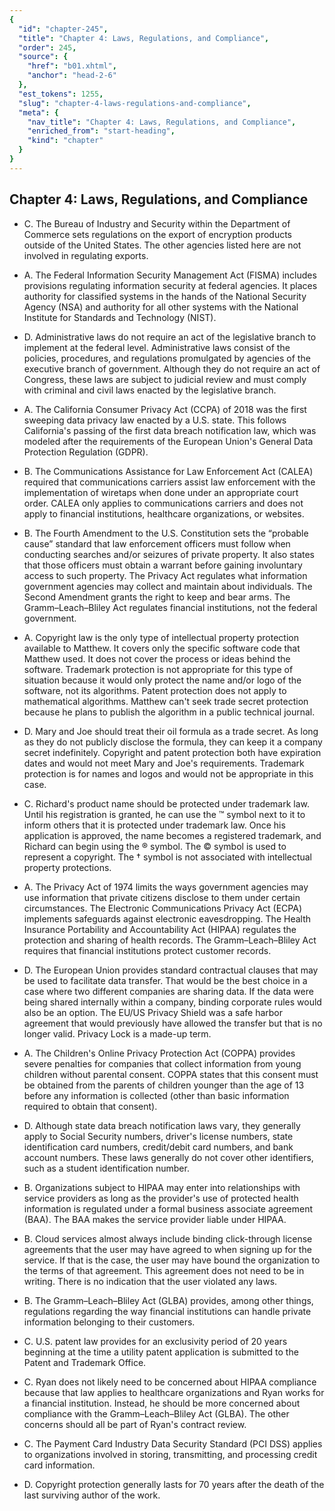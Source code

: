 ```yaml
---
{
  "id": "chapter-245",
  "title": "Chapter 4: Laws, Regulations, and Compliance",
  "order": 245,
  "source": {
    "href": "b01.xhtml",
    "anchor": "head-2-6"
  },
  "est_tokens": 1255,
  "slug": "chapter-4-laws-regulations-and-compliance",
  "meta": {
    "nav_title": "Chapter 4: Laws, Regulations, and Compliance",
    "enriched_from": "start-heading",
    "kind": "chapter"
  }
}
---
```

## Chapter 4: Laws, Regulations, and Compliance

- C. The Bureau of Industry and Security within the Department of Commerce sets regulations on the export of encryption products outside of the United States. The other agencies listed here are not involved in regulating exports.

- A. The Federal Information Security Management Act (FISMA) includes provisions regulating information security at federal agencies. It places authority for classified systems in the hands of the National Security Agency (NSA) and authority for all other systems with the National Institute for Standards and Technology (NIST).

- D. Administrative laws do not require an act of the legislative branch to implement at the federal level. Administrative laws consist of the policies, procedures, and regulations promulgated by agencies of the executive branch of government. Although they do not require an act of Congress, these laws are subject to judicial review and must comply with criminal and civil laws enacted by the legislative branch.

- A. The California Consumer Privacy Act (CCPA) of 2018 was the first sweeping data privacy law enacted by a U.S. state. This follows California's passing of the first data breach notification law, which was modeled after the requirements of the European Union's General Data Protection Regulation (GDPR).

- B. The Communications Assistance for Law Enforcement Act (CALEA) required that communications carriers assist law enforcement with the implementation of wiretaps when done under an appropriate court order. CALEA only applies to communications carriers and does not apply to financial institutions, healthcare organizations, or websites.

- B. The Fourth Amendment to the U.S. Constitution sets the “probable cause” standard that law enforcement officers must follow when conducting searches and/or seizures of private property. It also states that those officers must obtain a warrant before gaining involuntary access to such property. The Privacy Act regulates what information government agencies may collect and maintain about individuals. The Second Amendment grants the right to keep and bear arms. The Gramm–Leach–Bliley Act regulates financial institutions, not the federal government.

- A. Copyright law is the only type of intellectual property protection available to Matthew. It covers only the specific software code that Matthew used. It does not cover the process or ideas behind the software. Trademark protection is not appropriate for this type of situation because it would only protect the name and/or logo of the software, not its algorithms. Patent protection does not apply to mathematical algorithms. Matthew can't seek trade secret protection because he plans to publish the algorithm in a public technical journal.

- D. Mary and Joe should treat their oil formula as a trade secret. As long as they do not publicly disclose the formula, they can keep it a company secret indefinitely. Copyright and patent protection both have expiration dates and would not meet Mary and Joe's requirements. Trademark protection is for names and logos and would not be appropriate in this case.

- C. Richard's product name should be protected under trademark law. Until his registration is granted, he can use the ™ symbol next to it to inform others that it is protected under trademark law. Once his application is approved, the name becomes a registered trademark, and Richard can begin using the ® symbol. The © symbol is used to represent a copyright. The † symbol is not associated with intellectual property protections.

- A. The Privacy Act of 1974 limits the ways government agencies may use information that private citizens disclose to them under certain circumstances. The Electronic Communications Privacy Act (ECPA) implements safeguards against electronic eavesdropping. The Health Insurance Portability and Accountability Act (HIPAA) regulates the protection and sharing of health records. The Gramm–Leach–Bliley Act requires that financial institutions protect customer records.

- D. The European Union provides standard contractual clauses that may be used to facilitate data transfer. That would be the best choice in a case where two different companies are sharing data. If the data were being shared internally within a company, binding corporate rules would also be an option. The EU/US Privacy Shield was a safe harbor agreement that would previously have allowed the transfer but that is no longer valid. Privacy Lock is a made-up term.

- A. The Children's Online Privacy Protection Act (COPPA) provides severe penalties for companies that collect information from young children without parental consent. COPPA states that this consent must be obtained from the parents of children younger than the age of 13 before any information is collected (other than basic information required to obtain that consent).

- D. Although state data breach notification laws vary, they generally apply to Social Security numbers, driver's license numbers, state identification card numbers, credit/debit card numbers, and bank account numbers. These laws generally do not cover other identifiers, such as a student identification number.

- B. Organizations subject to HIPAA may enter into relationships with service providers as long as the provider's use of protected health information is regulated under a formal business associate agreement (BAA). The BAA makes the service provider liable under HIPAA.

- B. Cloud services almost always include binding click-through license agreements that the user may have agreed to when signing up for the service. If that is the case, the user may have bound the organization to the terms of that agreement. This agreement does not need to be in writing. There is no indication that the user violated any laws.

- B. The Gramm–Leach–Bliley Act (GLBA) provides, among other things, regulations regarding the way financial institutions can handle private information belonging to their customers.

- C. U.S. patent law provides for an exclusivity period of 20 years beginning at the time a utility patent application is submitted to the Patent and Trademark Office.

- C. Ryan does not likely need to be concerned about HIPAA compliance because that law applies to healthcare organizations and Ryan works for a financial institution. Instead, he should be more concerned about compliance with the Gramm–Leach–Bliley Act (GLBA). The other concerns should all be part of Ryan's contract review.

- C. The Payment Card Industry Data Security Standard (PCI DSS) applies to organizations involved in storing, transmitting, and processing credit card information.

- D. Copyright protection generally lasts for 70 years after the death of the last surviving author of the work.
